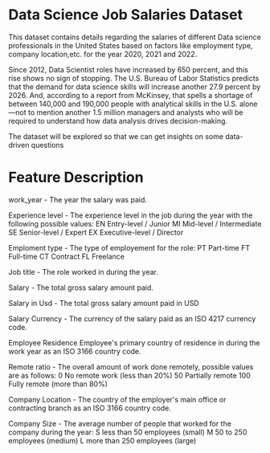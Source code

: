 # Data Science Job Salaries Dataset

This dataset contains details regarding the salaries of different Data science professionals in the United States based on factors like employment type, company location,etc. for the year 2020, 2021 and 2022.

Since 2012, Data Scientist roles have increased by 650 percent, and this rise shows no sign of stopping. The U.S. Bureau of Labor Statistics predicts that the demand for data science skills will increase another 27.9 percent by 2026. And, according to a report from McKinsey, that spells a shortage of between 140,000 and 190,000 people with analytical skills in the U.S. alone—not to mention another 1.5 million managers and analysts who will be required to understand how data analysis drives decision-making.

The dataset will be explored so that we can get insights on some data-driven questions

# Feature Description

work_year - The year the salary was paid.

Experience level - The experience level in the job during the year with the following possible values: EN Entry-level / Junior MI Mid-level / Intermediate SE Senior-level / Expert EX Executive-level / Director

Emploment type - The type of employement for the role: PT Part-time FT Full-time CT Contract FL Freelance

Job title - The role worked in during the year.

Salary - The total gross salary amount paid.

Salary in Usd - The total gross salary amount paid in USD

Salary Currency - The currency of the salary paid as an ISO 4217 currency code.

Employee Residence Employee's primary country of residence in during the work year as an ISO 3166 country code.

Remote ratio - The overall amount of work done remotely, possible values are as follows: 0 No remote work (less than 20%) 50 Partially remote 100 Fully remote (more than 80%)

Company Location - The country of the employer's main office or contracting branch as an ISO 3166 country code.

Company Size - The average number of people that worked for the company during the year: S less than 50 employees (small) M 50 to 250 employees (medium) L more than 250 employees (large)
